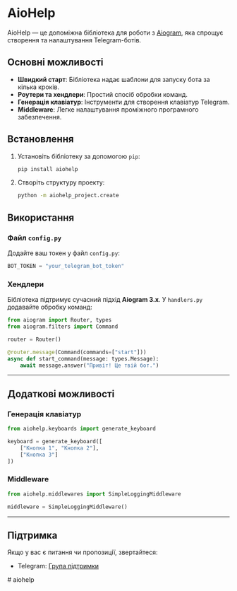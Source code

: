 # AioHelp

AioHelp — це допоміжна бібліотека для роботи з [Aiogram](https://docs.aiogram.dev/), яка спрощує створення та налаштування Telegram-ботів.

## Основні можливості

- **Швидкий старт**: Бібліотека надає шаблони для запуску бота за кілька кроків.
- **Роутери та хендлери**: Простий спосіб обробки команд.
- **Генерація клавіатур**: Інструменти для створення клавіатур Telegram.
- **Middleware**: Легке налаштування проміжного програмного забезпечення.

## Встановлення

1. Установіть бібліотеку за допомогою `pip`:
   ```bash
   pip install aiohelp
   ```

2. Створіть структуру проекту:
   ```bash
   python -m aiohelp_project.create
   ```

## Використання

### Файл `config.py`

Додайте ваш токен у файл `config.py`:
```python
BOT_TOKEN = "your_telegram_bot_token"
```

### Хендлери

Бібліотека підтримує сучасний підхід **Aiogram 3.x**. У `handlers.py` додавайте обробку команд:
```python
from aiogram import Router, types
from aiogram.filters import Command

router = Router()

@router.message(Command(commands=["start"]))
async def start_command(message: types.Message):
    await message.answer("Привіт! Це твій бот.")
```

---

## Додаткові можливості

### Генерація клавіатур
```python
from aiohelp.keyboards import generate_keyboard

keyboard = generate_keyboard([
    ["Кнопка 1", "Кнопка 2"],
    ["Кнопка 3"]
])
```

### Middleware
```python
from aiohelp.middlewares import SimpleLoggingMiddleware

middleware = SimpleLoggingMiddleware()
```

---

## Підтримка

Якщо у вас є питання чи пропозиції, звертайтеся:
- Telegram: [Група підтримки](https://t.me/+be4T9FkKBeczMzUy)

#   a i o h e l p  
 
